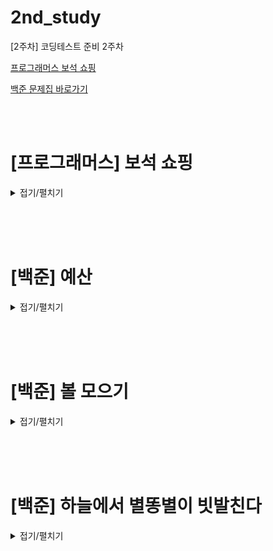 # 2nd_study

[2주차] 코딩테스트 준비 2주차
<br/>

[프로그래머스 보석 쇼핑](https://school.programmers.co.kr/learn/courses/30/lessons/67258)

[백준 문제집 바로가기](https://www.acmicpc.net/workbook/view/16517)

<br/><br/>

# [프로그래머스] 보석 쇼핑

<details>
<summary>접기/펼치기</summary>
<div markdown="1">

## [성구](./보석%20쇼핑/성구.py)

```py
# 보석 쇼핑

from collections import defaultdict

def solution(gems):
    # define
    #  길이 미리 측정
    len_gem = len(gems)
    # 종류 만들기
    gems_type = set(gems)
    gem_dic = defaultdict(int)
    # 최대치 (최소를 구하기 위해)
    minLen = 100001
    i, j = 0, 0

    while j < len_gem:
        gem_dic[gems[j]] += 1
        if len(gem_dic.keys()) == len(gems_type):
            while len(gem_dic.keys()) == len(gems_type):
                gem_dic[gems[i]] -= 1
                if gem_dic[gems[i]] == 0:
                    print(i,j)
                    gem_dic.pop(gems[i])
                    if minLen > (j - i + 1):
                        answer = [i+1 , j+1]
                        minLen = j - i + 1


                i += 1
        j += 1
    return answer
```

## [민웅](./보석%20쇼핑/민웅.py)

```py
def solution(gems):
    answer = []

    L = len(gems)

    i, j = 0, 0
    g_dict = {}
    num = 0
    for k in range(L):
        if gems[k] in g_dict.keys():
            continue
        else:
            g_dict[gems[k]] = 0
            num += 1
    check = 0
    ans = float('inf')
    while i <= j and i != L:
        if check != num and j != L:
            if g_dict[gems[j]] == 0:
                g_dict[gems[j]] += 1
                check += 1
                j += 1
            else:
                g_dict[gems[j]] += 1
                j += 1
        else:
            if check == num:
                if (j - i) < ans:
                    answer = [i+1, j]
                    ans = (j-i)
                g_dict[gems[i]] -= 1
                if g_dict[gems[i]] == 0:
                    check -= 1
                    i += 1
                else:
                    i += 1
            else:
                i += 1
    return answer
```

## [병국](./보석%20쇼핑/병국.py)

```py

```

## [상미](./보석%20쇼핑/상미.py)

```py

```

</div>
</details>

<br/><br/><br/>

# [백준] 예산

<details>
<summary>접기/펼치기</summary>
<div markdown="1">

## [성구](./예산/성구.py)

```py

```

## [민웅](./예산/민웅.py)

```py
# 2512_예산_assets
import sys
input = sys.stdin.readline

N = int(input())

assets = list(map(int, input().split()))
M = int(input())

assets.sort()
# s = assets[0]
s = 0
e = assets[N-1]
if sum(assets) <= M:
    e = max(assets)
else:
    while True:
        mid = (s+e)//2
        temp = 0
        for i in range(N):
            if assets[i] <= mid:
                temp += assets[i]
            else:
                temp += mid
        # 여기 temp < M: 으로 하면 1 1 3 7  11 안걸러짐
        if temp <= M:
            s = mid+1
        else:
            e = mid-1

        if s > e:
            break

print(e)
```

## [병국](./예산/병국.py)

```py
# 이분탐색
# mid 구하는과정,,
# arr 돌면서 mid보다 큰거는 mid 더하고 아니면 그냥 원래값 더하고
# total 보면서 더 크면 end-1 아니면 start+1

def binary(arr):
    start, end = 0, max(arr)
    while start<=end:
        mid = (start+end)//2
        sum = 0
        for i in arr:
            if i < mid:
                sum += i
            else:
                sum += mid
        if sum > m:
            end = mid-1
        else:
            start = mid+1
    return end



n = int(input())
arr = list(map(int,input().split()))
m = int(input())
arr.sort()
print(binary(arr))
```

## [상미](./예산/상미.py)

```py

```

</div>
</details>

<br/><br/><br/>

# [백준] 볼 모으기

<details>
<summary>접기/펼치기</summary>
<div markdown="1">

## [성구](./볼%20모으기/성구.py)

```py

```

## [민웅](./볼%20모으기/민웅.py)

```py
# 17615_볼모으기_gathering balls
import sys
input = sys.stdin.readline

N = int(input())

balls = list(input())
group_balls = []
temp = balls[0]
cnt = 0
b, r = 0, 0
for i in range(N):
    if balls[i] == temp:
        cnt += 1
    else:
        group_balls.append([temp, cnt])
        if temp == "B":
            b += cnt
        else:
            r += cnt
        temp = balls[i]
        cnt = 1
    if i == N-1:
        group_balls.append([temp, cnt])
        if temp == "B":
            b += cnt
        else:
            r += cnt

# print(b, r)
if group_balls[0][0] == "R":
    case1 = r - group_balls[0][1]
    case2 = b
else:
    case1 = b - group_balls[0][1]
    case2 = r

if group_balls[-1][0] == "R":
    case3 = r - group_balls[-1][1]
    case4 = b
else:
    case3 = r
    case4 = b - group_balls[-1][1]

print(min(case1, case2, case3, case4))
```

## [병국](./볼%20모으기/병국.py)

```py

```

## [상미](./볼%20모으기/상미미.py)

```py

```

</div>
</details>

<br/><br/><br/>

# [백준] 하늘에서 별똥별이 빗발친다

<details>
<summary>접기/펼치기</summary>
<div markdown="1">

## [성구](./하늘에서%20별똥별이%20빗발친다/성구.py)

```py

```

## [민웅](./하늘에서%20별똥별이%20빗발친다/민웅.py)

```py
# 14658_하늘에서별똥별이빗발친다_shooting star
import sys
input = sys.stdin.readline

N, M, L, K = map(int, input().split())

stars = []
for _ in range(K):
    x, y = map(int, input().split())
    stars.append([y-1, x-1])

ans = 0

for i in range(K):
    for j in range(K):
        count = 0
        for star in stars:
            if stars[i][0] <= star[0] <= stars[i][0] + L and stars[j][1] <= star[1] <= stars[j][1] + L:
                count += 1
        ans = max(ans, count)
print(K - ans)
```

## [병국](./하늘에서%20별똥별이%20빗발친다/병국.py)

```py

```

## [상미](./하늘에서%20별똥별이%20빗발친다/상미.py)

```py

```

</div>
</details>
